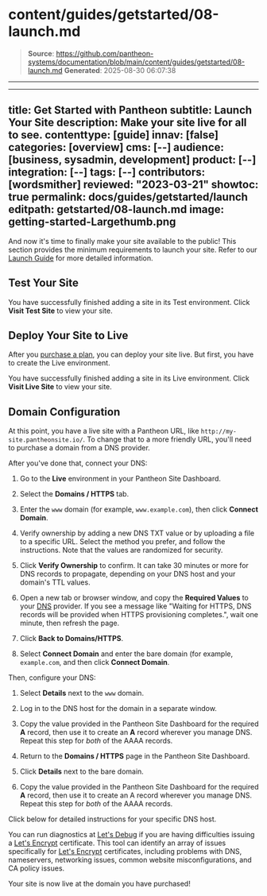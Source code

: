 # content/guides/getstarted/08-launch.md

> **Source**: https://github.com/pantheon-systems/documentation/blob/main/content/guides/getstarted/08-launch.md
> **Generated**: 2025-08-30 06:07:38

---

---
title: Get Started with Pantheon
subtitle: Launch Your Site
description: Make your site live for all to see.
contenttype: [guide]
innav: [false]
categories: [overview]
cms: [--]
audience: [business, sysadmin, development]
product: [--]
integration: [--]
tags: [--]
contributors: [wordsmither]
reviewed: "2023-03-21"
showtoc: true
permalink: docs/guides/getstarted/launch
editpath: getstarted/08-launch.md
image: getting-started-Largethumb.png
---

And now it's time to finally make your site available to the public! This section provides the minimum requirements to launch your site. Refer to our [Launch Guide](/guides/launch/) for more detailed information.

## Test Your Site

<Partial file="test-initialize.md" />

You have successfully finished adding a site in its Test environment.  Click **Visit Test Site** to view your site.

## Deploy Your Site to Live

After you [purchase a plan](/guides/getstarted/purchase), you can deploy your site live.  But first, you have to create the Live environment.

<Partial file="live-initialize.md" />

You have successfully finished adding a site in its Live environment.  Click **Visit Live Site** to view your site.

## Domain Configuration

At this point, you have a live site with a Pantheon URL, like `http://my-site.pantheonsite.io/`. To change that to a more friendly URL, you'll need to purchase a domain from a DNS provider.

After you've done that, connect your DNS:

1. Go to the **<Icon icon="wavePulse" /> Live** environment in your Pantheon Site Dashboard.

1. Select the **<Icon icon="global" /> Domains / HTTPS** tab.

1. Enter the `www` domain (for example, `www.example.com`), then click **Connect Domain**.

1. Verify ownership by adding a new DNS TXT value or by uploading a file to a specific URL. Select the method you prefer, and follow the instructions. Note that the values are randomized for security.

1. Click **Verify Ownership** to confirm. It can take 30 minutes or more for DNS records to propagate, depending on your DNS host and your domain's TTL values.

1. Open a new tab or browser window, and copy the **Required Values** to your [DNS](/guides/domains/dns) provider. If you see a message like "Waiting for HTTPS, DNS records will be provided when HTTPS provisioning completes.", wait one minute, then refresh the page.

1. Click **<Icon icon="arrowLeft" /> Back to Domains/HTTPS**.

1. Select **Connect Domain** and enter the bare domain (for example, `example.com`, and then click **Connect Domain**.

Then, configure your DNS:

1. Select **Details** next to the `www` domain.

1. Log in to the DNS host for the domain in a separate window.

1. Copy the value provided in the Pantheon Site Dashboard for the required **A** record, then use it to create an **A** record wherever you manage DNS. Repeat this step for <i>both</i> of the AAAA records.

1. Return to the **<Icon icon="global" /> Domains / HTTPS** page in the Pantheon Site Dashboard.

1. Click **Details** next to the bare domain.

1. Copy the value provided in the Pantheon Site Dashboard for the required **A** record, then use it to create an A record wherever you manage DNS. Repeat this step for <i>both</i> of the AAAA records.

Click below for detailed instructions for your specific DNS host.

<Accordion title=" DNS Host-Specific Instructions" id="host-specific2" icon="info-sign">

<DNSProviderDocs />

You can run diagnostics at [Let's Debug](https://letsdebug.net/) if you are having difficulties issuing a [Let's Encrypt](https://letsencrypt.org/) certificate. This tool can identify an array of issues specifically for [Let's Encrypt](https://letsencrypt.org/) certificates, including problems with DNS, nameservers, networking issues, common website misconfigurations, and CA policy issues.

</Accordion>

Your site is now live at the domain you have purchased!
